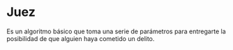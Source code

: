 # Juez
Es un algoritmo básico que toma una serie de parámetros para entregarte la posibilidad de que alguien haya cometido un delito.

